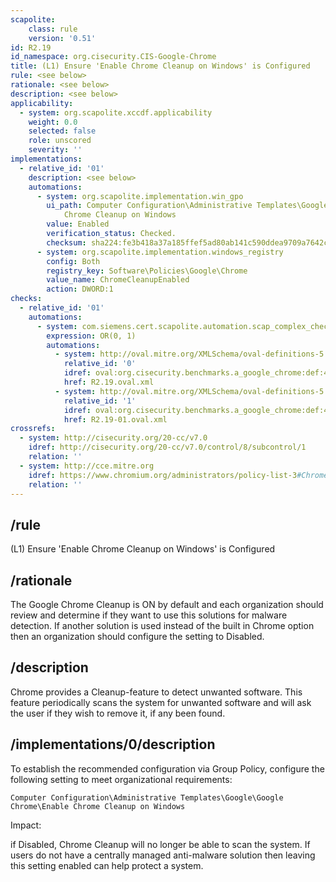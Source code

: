 ```yaml
---
scapolite:
    class: rule
    version: '0.51'
id: R2.19
id_namespace: org.cisecurity.CIS-Google-Chrome
title: (L1) Ensure 'Enable Chrome Cleanup on Windows' is Configured
rule: <see below>
rationale: <see below>
description: <see below>
applicability:
  - system: org.scapolite.xccdf.applicability
    weight: 0.0
    selected: false
    role: unscored
    severity: ''
implementations:
  - relative_id: '01'
    description: <see below>
    automations:
      - system: org.scapolite.implementation.win_gpo
        ui_path: Computer Configuration\Administrative Templates\Google\Google Chrome\Enable
            Chrome Cleanup on Windows
        value: Enabled
        verification_status: Checked.
        checksum: sha224:fe3b418a37a185ffef5ad80ab141c590ddea9709a7642c1166a834d9
      - system: org.scapolite.implementation.windows_registry
        config: Both
        registry_key: Software\Policies\Google\Chrome
        value_name: ChromeCleanupEnabled
        action: DWORD:1
checks:
  - relative_id: '01'
    automations:
      - system: com.siemens.cert.scapolite.automation.scap_complex_check
        expression: OR(0, 1)
        automations:
          - system: http://oval.mitre.org/XMLSchema/oval-definitions-5
            relative_id: '0'
            idref: oval:org.cisecurity.benchmarks.a_google_chrome:def:41480100
            href: R2.19.oval.xml
          - system: http://oval.mitre.org/XMLSchema/oval-definitions-5
            relative_id: '1'
            idref: oval:org.cisecurity.benchmarks.a_google_chrome:def:42239000
            href: R2.19-01.oval.xml
crossrefs:
  - system: http://cisecurity.org/20-cc/v7.0
    idref: http://cisecurity.org/20-cc/v7.0/control/8/subcontrol/1
    relation: ''
  - system: http://cce.mitre.org
    idref: https://www.chromium.org/administrators/policy-list-3#ChromeCleanupEnabled
    relation: ''
---
```



## /rule

(L1) Ensure 'Enable Chrome Cleanup on Windows' is Configured

## /rationale

The Google Chrome Cleanup is ON by default and each organization should
review and determine if they want to use this solutions for malware
detection. If another solution is used instead of the built in Chrome
option then an organization should configure the setting to Disabled.

## /description

Chrome provides a Cleanup-feature to detect unwanted software. This
feature periodically scans the system for unwanted software and will ask
the user if they wish to remove it, if any been found.

## /implementations/0/description

To establish the recommended configuration via Group Policy, configure
the following setting to meet organizational requirements:

`Computer Configuration\Administrative Templates\Google\Google Chrome\Enable Chrome Cleanup on Windows`

Impact:

if Disabled, Chrome Cleanup will no longer be able to scan the system.
If users do not have a centrally managed anti-malware solution then
leaving this setting enabled can help protect a system.
